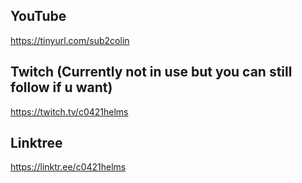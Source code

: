 ## YouTube
https://tinyurl.com/sub2colin
## Twitch (Currently not in use but you can still follow if u want)
https://twitch.tv/c0421helms
## Linktree
https://linktr.ee/c0421helms
